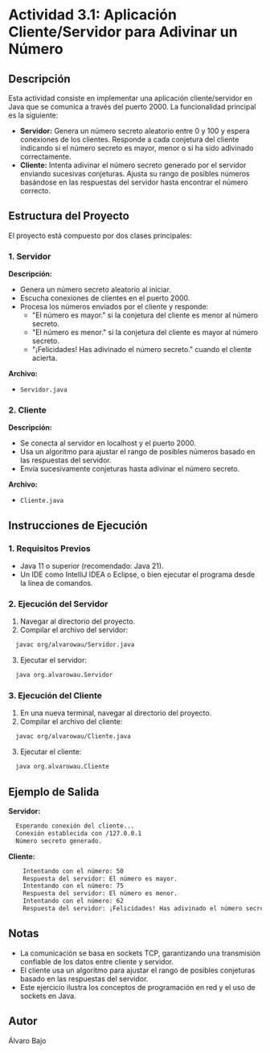 
# Actividad 3.1: Aplicación Cliente/Servidor para Adivinar un Número

## Descripción

Esta actividad consiste en implementar una aplicación cliente/servidor en Java que se comunica a través del puerto 2000. La funcionalidad principal es la siguiente:

- **Servidor:** Genera un número secreto aleatorio entre 0 y 100 y espera conexiones de los clientes. Responde a cada conjetura del cliente indicando si el número secreto es mayor, menor o si ha sido adivinado correctamente.
- **Cliente:** Intenta adivinar el número secreto generado por el servidor enviando sucesivas conjeturas. Ajusta su rango de posibles números basándose en las respuestas del servidor hasta encontrar el número correcto.

## Estructura del Proyecto

El proyecto está compuesto por dos clases principales:

### 1. Servidor

**Descripción:**

- Genera un número secreto aleatorio al iniciar.
- Escucha conexiones de clientes en el puerto 2000.
- Procesa los números enviados por el cliente y responde:
    - "El número es mayor." si la conjetura del cliente es menor al número secreto.
    - "El número es menor." si la conjetura del cliente es mayor al número secreto.
    - "¡Felicidades! Has adivinado el número secreto." cuando el cliente acierta.

**Archivo:**

- `Servidor.java`

### 2. Cliente

**Descripción:**

- Se conecta al servidor en localhost y el puerto 2000.
- Usa un algoritmo para ajustar el rango de posibles números basado en las respuestas del servidor.
- Envía sucesivamente conjeturas hasta adivinar el número secreto.

**Archivo:**

- `Cliente.java`

## Instrucciones de Ejecución

### 1. Requisitos Previos

- Java 11 o superior (recomendado: Java 21).
- Un IDE como IntelliJ IDEA o Eclipse, o bien ejecutar el programa desde la línea de comandos.

### 2. Ejecución del Servidor

1. Navegar al directorio del proyecto.
2. Compilar el archivo del servidor:

```bash
  javac org/alvarowau/Servidor.java
```

3. Ejecutar el servidor:

```bash
  java org.alvarowau.Servidor
```

### 3. Ejecución del Cliente

1. En una nueva terminal, navegar al directorio del proyecto.
2. Compilar el archivo del cliente:

```bash
  javac org/alvarowau/Cliente.java
```

3. Ejecutar el cliente:

```bash
  java org.alvarowau.Cliente
```

## Ejemplo de Salida

**Servidor:**

```bash
  Esperando conexión del cliente...
  Conexión establecida con /127.0.0.1
  Número secreto generado.
```

**Cliente:**

```bash
    Intentando con el número: 50
    Respuesta del servidor: El número es mayor.
    Intentando con el número: 75
    Respuesta del servidor: El número es menor.
    Intentando con el número: 62
    Respuesta del servidor: ¡Felicidades! Has adivinado el número secreto.
```

## Notas

- La comunicación se basa en sockets TCP, garantizando una transmisión confiable de los datos entre cliente y servidor.
- El cliente usa un algoritmo para ajustar el rango de posibles conjeturas basado en las respuestas del servidor.
- Este ejercicio ilustra los conceptos de programación en red y el uso de sockets en Java.

## Autor

Álvaro Bajo
